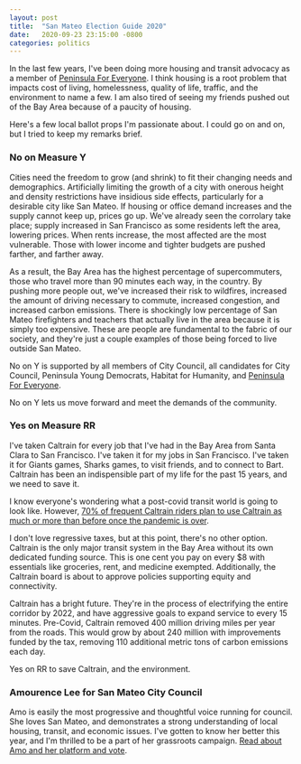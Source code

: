 ```yaml
---
layout: post
title:  "San Mateo Election Guide 2020"
date:   2020-09-23 23:15:00 -0800
categories: politics
---
```



In the last few years, I've been doing more housing and transit advocacy as a member of [Peninsula For Everyone](http://peninsulaforeveryone.org). I think housing is a root problem that impacts cost of living, homelessness, quality of life, traffic, and the environment to name a few. I am also tired of seeing my friends pushed out of the Bay Area because of a paucity of housing.

Here's a few local ballot props I'm passionate about. I could go on and on, but I tried to keep my remarks brief.

### No on Measure Y

Cities need the freedom to grow (and shrink) to fit their changing needs and demographics. Artificially limiting the growth of a city with onerous height and density restrictions have insidious side effects, particularly for a desirable city like San Mateo. If housing or office demand increases and the supply cannot keep up, prices go up. We've already seen the corrolary take place; supply increased in San Francisco as some residents left the area, lowering prices. When  rents increase, the most affected are the most vulnerable. Those with lower income and tighter budgets are pushed farther, and farther away.

As a result, the Bay Area has the highest percentage of supercommuters, those who travel more than 90 minutes each way, in the country. By pushing more people out, we've increased their risk to wildfires, increased the amount of driving necessary to commute, increased congestion, and increased carbon emissions. There is shockingly low percentage of San Mateo firefighters and teachers that actually live in the area because it is simply too expensive. These are people are fundamental to the fabric of our society, and they're just a couple examples of those being forced to live outside San Mateo.

No on Y is supported by all members of City Council, all candidates for City Council, Peninsula Young Democrats, Habitat for Humanity, and [Peninsula For Everyone](http://peninsulaforeveryone.org).

No on Y lets us move forward and meet the demands of the community.


### Yes on Measure RR

I've taken Caltrain for every job that I've had in the Bay Area from Santa Clara to San Francisco. I've taken it for my jobs in San Francisco. I've taken it for Giants games, Sharks games, to visit friends, and to connect to Bart. Caltrain has been an indispensible part of my life for the past 15 years, and we need to save it.

I know everyone's wondering what a post-covid transit world is going to look like. However, [70% of frequent Caltrain riders plan to use Caltrain as much or more than before once the pandemic is over](https://www.greencaltrain.com/2020/09/why-vote-for-caltrain-ballot-measure-rr%ef%bb%bf/). 

I don't love regressive taxes, but at this point, there's no other option. Caltrain is the only major transit system in the Bay Area without its own dedicated funding source. This is one cent you pay on every $8 with essentials like groceries, rent, and medicine exempted. Additionally, the Caltrain board is about to approve policies supporting equity and connectivity. 

Caltrain has a bright future. They're in the process of electrifying the entire corridor by 2022, and have aggressive goals to expand service to every 15 minutes. Pre-Covid, Caltrain removed 400 million driving miles per year from the roads. This would grow by about 240 million with improvements funded by the tax, removing 110 additional metric tons of carbon emissions each day.

Yes on RR to save Caltrain, and the environment.


### Amourence Lee for San Mateo City Council

Amo is easily the most progressive and thoughtful voice running for council. She loves San Mateo, and demonstrates a strong understanding of local housing, transit, and economic issues. I've gotten to know her better this year, and I'm thrilled to be a part of her grassroots campaign. [Read about Amo and her platform and vote](https://www.amourencelee.com/). 





